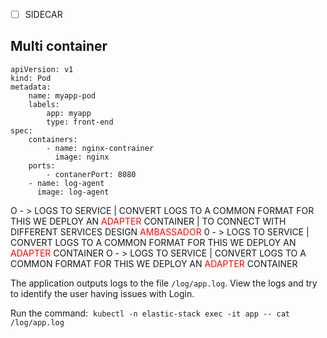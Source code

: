 - [ ]  SIDECAR 

## Multi container
```
apiVersion: v1
kind: Pod
metadata:
	name: myapp-pod
	labels:
		app: myapp
		type: front-end
spec:
	containers:
		- name: nginx-contrainer
		  image: nginx
	ports:
		- contanerPort: 8080
	- name: log-agent
	  image: log-agent
```

O - > LOGS TO SERVICE | CONVERT LOGS TO A COMMON FORMAT FOR THIS WE DEPLOY AN  <span style=color:red>ADAPTER</span> CONTAINER | TO CONNECT WITH DIFFERENT SERVICES DESIGN <span style=color:red>AMBASSADOR</span>
0 - > LOGS TO SERVICE | CONVERT LOGS TO A COMMON FORMAT FOR THIS WE DEPLOY AN  <span style=color:red>ADAPTER</span> CONTAINER
O - > LOGS TO SERVICE | CONVERT LOGS TO A COMMON FORMAT FOR THIS WE DEPLOY AN  <span style=color:red>ADAPTER</span> CONTAINER 

The application outputs logs to the file `/log/app.log`. View the logs and try to identify the user having issues with Login.

Run the command: 
`kubectl -n elastic-stack exec -it app -- cat /log/app.log`

